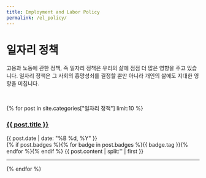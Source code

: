 ```yaml
---
title: Employment and Labor Policy
permalink: /el_policy/
---
```


# 일자리 정책

고용과 노동에 관한 정책, 즉 일자리 정책은 우리의 삶에 점점 더 많은 영향을 주고 있습니다. 일자리 정책은 그 사회의 흥망성쇠를 결정할 뿐만 아니라 개인의 삶에도 지대한 영향을 미칩니다.

<br>

{% for post in site.categories["일자리 정책"] limit:10 %}
   <div class="post-preview">
   <h3> <a href="{{ site.baseurl }}{{ post.url }}"><b>{{ post.title }}</b></a> </h3>
   <span class="post-date">{{ post.date | date: "%B %d, %Y" }}</span><br>
   {% if post.badges %}{% for badge in post.badges %}<span class="badge badge-{{ badge.type }}">{{ badge.tag }}</span>{% endfor %}{% endif %}
   {{ post.content | split:'<!--more-->' | first }}
   <hr>
{% endfor %}
